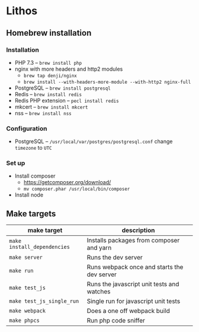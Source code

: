 # Lithos

## Homebrew installation

### Installation

- PHP 7.3 – `brew install php`
- nginx with more headers and http2 modules
    - `brew tap denji/nginx`
    - `brew install --with-headers-more-module --with-http2 nginx-full`
- PostgreSQL – `brew install postgresql`
- Redis – `brew install redis`
- Redis PHP extension – `pecl install redis`
- mkcert – `brew install mkcert`
- nss – `brew install nss`

### Configuration

- PostgreSQL – `/usr/local/var/postgres/postgresql.conf` change `timezone` to `UTC`

### Set up

- Install composer
    - https://getcomposer.org/download/
    - `mv composer.phar /usr/local/bin/composer`
- Install node

## Make targets

| make target               | description                                 |
|---------------------------|---------------------------------------------|
| `make install_dependencies` | Installs packages from composer and yarn    |
| `make server`               | Runs the dev server                         |
| `make run`                  | Runs webpack once and starts the dev server |
| `make test_js`              | Runs the javascript unit tests and watches  |
| `make test_js_single_run`   | Single run for javascript unit tests        |
| `make webpack`              | Does a one off webpack build                |
| `make phpcs`                | Run php code sniffer                        |
